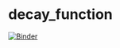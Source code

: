 # decay_function

[![Binder](https://mybinder.org/badge_logo.svg)](https://mybinder.org/v2/gh/mpmdean/decay_function/master?filepath=final_form.ipynb)

